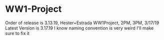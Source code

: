 # WW1-Project
Order of release is 3.13.19, Hester+Estrada WW1Project, 2PM, 3PM, 3/17/19
Latest Version is 3.17.19
I know naming convention is very weird I'll make sure to fix it 
